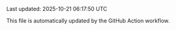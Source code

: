 Last updated: 2025-10-21 06:17:50 UTC

This file is automatically updated by the GitHub Action workflow.
